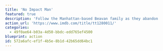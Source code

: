 ```yaml
---
title: 'No Impact Man'
featured: true
description: 'Follow the Manhattan-based Beavan family as they abandon their high consumption 5th Avenue lifestyle and try to live a year while making no net environmental impact.'
action_url: 'https://www.imdb.com/title/tt1280011/'
categories:
  - 49f0ae64-b03a-4d50-bbdc-edd765ef4500
blueprint: action
id: 572a6afc-ef1f-4b5e-8b1d-42b65dd64bc1
---
```

